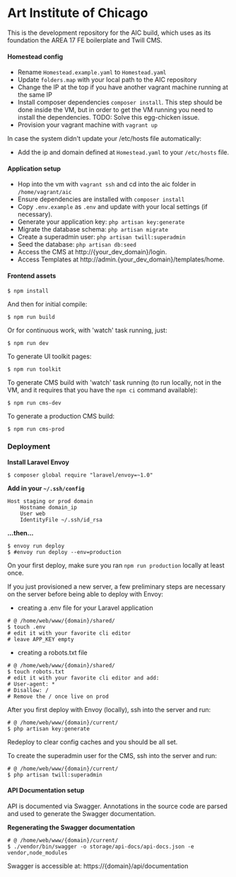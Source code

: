 # Art Institute of Chicago

This is the development repository for the AIC build, which uses as its foundation the AREA 17 FE boilerplate and Twill CMS.

#### Homestead config

- Rename `Homestead.example.yaml` to `Homestead.yaml`
- Update `folders.map` with your local path to the AIC repository
- Change the IP at the top if you have another vagrant machine running at the same IP
- Install composer dependencies `composer install`. This step should be done inside the VM, but in order to get the VM running you need to install the dependencies. TODO: Solve this egg-chicken issue.
- Provision your vagrant machine with `vagrant up`

In case the system didn't update your /etc/hosts file automatically:

- Add the ip and domain defined at `Homestead.yaml` to your `/etc/hosts` file.


#### Application setup

- Hop into the vm with `vagrant ssh` and cd into the aic folder in `/home/vagrant/aic`
- Ensure dependencies are installed with `composer install`
- Copy `.env.example` as `.env` and update with your local settings (if necessary).
- Generate your application key: `php artisan key:generate`
- Migrate the database schema: `php artisan migrate`
- Create a superadmin user: `php artisan twill:superadmin`
- Seed the database: `php artisan db:seed`
- Access the CMS at http://{your_dev_domain}/login.
- Access Templates at http://admin.{your_dev_domain}/templates/home.

#### Frontend assets

```
$ npm install
```

And then for initial compile:

```
$ npm run build
```

Or for continuous work, with 'watch' task running, just:

```
$ npm run dev
```

To generate UI toolkit pages:

```
$ npm run toolkit
```

To generate CMS build with 'watch' task running (to run locally, not in the VM, and it requires that you have the `npm ci` command available):

```
$ npm run cms-dev
```

To generate a production CMS build:

```
$ npm run cms-prod
```

### Deployment

**Install Laravel Envoy**
  ```shell
  $ composer global require "laravel/envoy=~1.0"
  ```

**Add in your `~/.ssh/config`**

```
Host staging or prod domain
    Hostname domain_ip
    User web
    IdentityFile ~/.ssh/id_rsa
```

**…then…**

```
$ envoy run deploy
$ #envoy run deploy --env=production
```

On your first deploy, make sure you ran `npm run production` locally at least once.

If you just provisioned a new server, a few preliminary steps are necessary on the server before being able to deploy with Envoy:

- creating a .env file for your Laravel application
```shell
# @ /home/web/www/{domain}/shared/
$ touch .env
# edit it with your favorite cli editor
# leave APP_KEY empty
```

- creating a robots.txt file
```shell
# @ /home/web/www/{domain}/shared/
$ touch robots.txt
# edit it with your favorite cli editor and add:
# User-agent: *
# Disallow: /
# Remove the / once live on prod
```

After you first deploy with Envoy (locally), ssh into the server and run:
```shell
# @ /home/web/www/{domain}/current/
$ php artisan key:generate
```

Redeploy to clear config caches and you should be all set.

To create the superadmin user for the CMS, ssh into the server and run:
```shell
# @ /home/web/www/{domain}/current/
$ php artisan twill:superadmin
```

#### API Documentation setup

API is documented via Swagger. Annotations in the source code are parsed and used to generate the Swagger documentation.

**Regenerating the Swagger documentation**

```shell
# @ /home/web/www/{domain}/current/
$ ./vendor/bin/swagger -o storage/api-docs/api-docs.json -e vendor,node_modules
```

Swagger is accessible at:
https://{domain}/api/documentation
